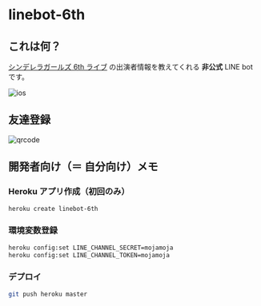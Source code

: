 # linebot-6th

## これは何？

[シンデレラガールズ 6th ライブ](https://idolmaster.jp/event/cinderella6th.php) の出演者情報を教えてくれる **非公式** LINE bot です。

![ios](https://user-images.githubusercontent.com/8451003/47545740-d4635900-d928-11e8-8d19-5a13017b31af.png)

## 友達登録

![qrcode](https://user-images.githubusercontent.com/8451003/47545852-610e1700-d929-11e8-968a-f74c11d69818.png)

## 開発者向け（＝ 自分向け）メモ

### Heroku アプリ作成（初回のみ）

```bash
heroku create linebot-6th
```

### 環境変数登録

```bash
heroku config:set LINE_CHANNEL_SECRET=mojamoja
heroku config:set LINE_CHANNEL_TOKEN=mojamoja
```

### デプロイ

```bash
git push heroku master
```
